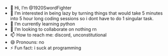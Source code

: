 - 👋 Hi, I’m @1920SwordFighter
- 👀 I’m interested in being lazy by turning things that would take 5 minutes into 5 hour long coding sessions so i dont have to do 1 singular task.
- 🌱 I’m currently learning python
- 💞️ I’m looking to collaborate on nothing rn
- 📫 How to reach me: discord, unconstitutional
- 😄 Pronouns: no
- ⚡ Fun fact: i suck at programming

<!---
1920SwordFighter/1920SwordFighter is a ✨ special ✨ repository because its `README.md` (this file) appears on your GitHub profile.
You can click the Preview link to take a look at your changes.
--->
